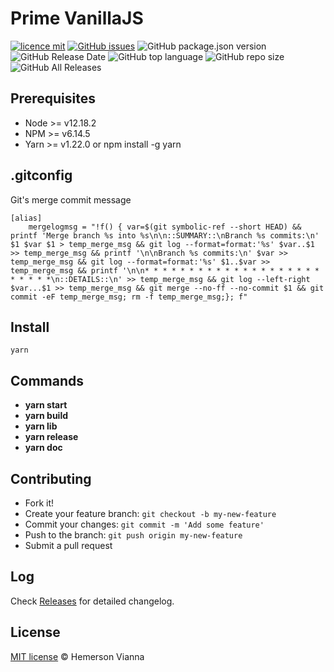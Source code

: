 # Prime VanillaJS

[![licence mit](https://img.shields.io/badge/license-MIT-blue.svg?style=flat-square)](http://hemersonvianna.mit-license.org/)
[![GitHub issues](https://img.shields.io/github/issues/vxtool/prime-vanillajs.svg)](https://github.com/vxtool/prime-vanillajs/issues)
![GitHub package.json version](https://img.shields.io/github/package-json/v/vxtool/prime-vanillajs.svg)
![GitHub Release Date](https://img.shields.io/github/release-date/vxtool/prime-vanillajs.svg)
![GitHub top language](https://img.shields.io/github/languages/top/vxtool/prime-vanillajs.svg)
![GitHub repo size](https://img.shields.io/github/repo-size/vxtool/prime-vanillajs.svg)
![GitHub All Releases](https://img.shields.io/github/downloads/vxtool/prime-vanillajs/total.svg)

## Prerequisites
- Node >= v12.18.2
- NPM >= v6.14.5
- Yarn >= v1.22.0 or npm install -g yarn

## .gitconfig

Git's merge commit message

```
[alias]
    mergelogmsg = "!f() { var=$(git symbolic-ref --short HEAD) && printf 'Merge branch %s into %s\n\n::SUMMARY::\nBranch %s commits:\n' $1 $var $1 > temp_merge_msg && git log --format=format:'%s' $var..$1 >> temp_merge_msg && printf '\n\nBranch %s commits:\n' $var >> temp_merge_msg && git log --format=format:'%s' $1..$var >> temp_merge_msg && printf '\n\n* * * * * * * * * * * * * * * * * * * * * * * * *\n::DETAILS::\n' >> temp_merge_msg && git log --left-right $var...$1 >> temp_merge_msg && git merge --no-ff --no-commit $1 && git commit -eF temp_merge_msg; rm -f temp_merge_msg;}; f"
```

## Install

```
yarn
```

## Commands

- **yarn start**
- **yarn build**
- **yarn lib**
- **yarn release**
- **yarn doc**


## Contributing

- Fork it!
- Create your feature branch: `git checkout -b my-new-feature`
- Commit your changes: `git commit -m 'Add some feature'`
- Push to the branch: `git push origin my-new-feature`
- Submit a pull request

## Log

Check [Releases](https://github.com/vxtool/prime-vanillajs/releases) for detailed changelog.

## License

[MIT license](http://hemersonvianna.mit-license.org/) © Hemerson Vianna
